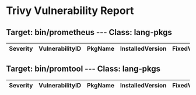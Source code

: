 # Trivy Vulnerability Report




## Target: bin/prometheus --- Class: lang-pkgs
|Severity|VulnerabilityID|PkgName|InstalledVersion|FixedVersion|
|--------|---------------|-------|----------------|------------|

## Target: bin/promtool --- Class: lang-pkgs
|Severity|VulnerabilityID|PkgName|InstalledVersion|FixedVersion|
|--------|---------------|-------|----------------|------------|
